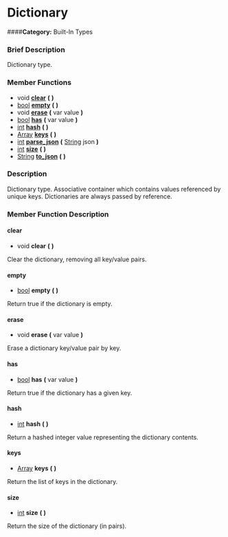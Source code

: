 #  Dictionary  
####**Category:** Built-In Types

###  Brief Description  
Dictionary type.

###  Member Functions 
  * void  **[clear](#clear)**  **(** **)**
  * [bool](class_bool)  **[empty](#empty)**  **(** **)**
  * void  **[erase](#erase)**  **(** var value  **)**
  * [bool](class_bool)  **[has](#has)**  **(** var value  **)**
  * [int](class_int)  **[hash](#hash)**  **(** **)**
  * [Array](class_array)  **[keys](#keys)**  **(** **)**
  * [int](class_int)  **[parse&#95;json](#parse_json)**  **(** [String](class_string) json  **)**
  * [int](class_int)  **[size](#size)**  **(** **)**
  * [String](class_string)  **[to&#95;json](#to_json)**  **(** **)**

###  Description  
Dictionary type. Associative container which contains values referenced by unique keys. Dictionaries are always passed by reference.

###  Member Function Description  

#### <a name="clear">clear</a>
  * void  **clear**  **(** **)**

Clear the dictionary, removing all key/value pairs.

#### <a name="empty">empty</a>
  * [bool](class_bool)  **empty**  **(** **)**

Return true if the dictionary is empty.

#### <a name="erase">erase</a>
  * void  **erase**  **(** var value  **)**

Erase a dictionary key/value pair by key.

#### <a name="has">has</a>
  * [bool](class_bool)  **has**  **(** var value  **)**

Return true if the dictionary has a given key.

#### <a name="hash">hash</a>
  * [int](class_int)  **hash**  **(** **)**

Return a hashed integer value representing the dictionary contents.

#### <a name="keys">keys</a>
  * [Array](class_array)  **keys**  **(** **)**

Return the list of keys in the dictionary.

#### <a name="size">size</a>
  * [int](class_int)  **size**  **(** **)**

Return the size of the dictionary (in pairs).

